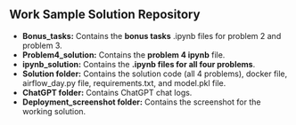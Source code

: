 ## Work Sample Solution Repository

+ **Bonus_tasks:** Contains the **bonus tasks** .ipynb files for problem 2 and problem 3.
+ **Problem4_solution:** Contains the **problem 4 ipynb** file.
+ **ipynb_solution:** Contains the **.ipynb files for all four problems**.
+ **Solution folder:** Contains the solution code (all 4 problems), docker file, airflow_day.py file, requirements.txt, and model.pkl file. 
+ **ChatGPT folder:** Contains ChatGPT chat logs. 
+ **Deployment_screenshot folder:** Contains the screenshot for the working solution. 
